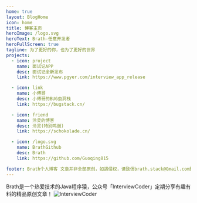 ```yaml
---
home: true
layout: BlogHome
icon: home
title: 博客主页
heroImage: /logo.svg
heroText: Brath-任意开发者
heroFullScreen: true
tagline: 为了更好的你，也为了更好的世界
projects:
  - icon: project
    name: 面试记APP
    desc: 面试记全新发布
    link: https://www.pgyer.com/interview_app_release

  - icon: link
    name: 小傅哥
    desc: 小傅哥的BUG虫洞栈
    link: https://bugstack.cn/

  - icon: friend
    name: 泠灵的博客
    desc: 泠灵(特别鸣谢)
    link: https://schokolade.cn/

  - icon: /logo.svg
    name: BrathGithub
    desc: Brath
    link: https://github.com/Guoqing815

footer: Brath个人博客 文章并非全部原创，如遇侵权，请致信brath.stack@Gmail.com删除文章。
---
```


Brath是一个热爱技术的Java程序猿，公众号「InterviewCoder」定期分享有趣有料的精品原创文章！
![InterviewCoder](https://brath4.oss-cn-shenzhen.aliyuncs.com/picgo/%E6%89%AB%E7%A0%81_%E6%90%9C%E7%B4%A2%E8%81%94%E5%90%88%E4%BC%A0%E6%92%AD%E6%A0%B7%E5%BC%8F-%E6%A0%87%E5%87%86%E8%89%B2%E7%89%88.png)
